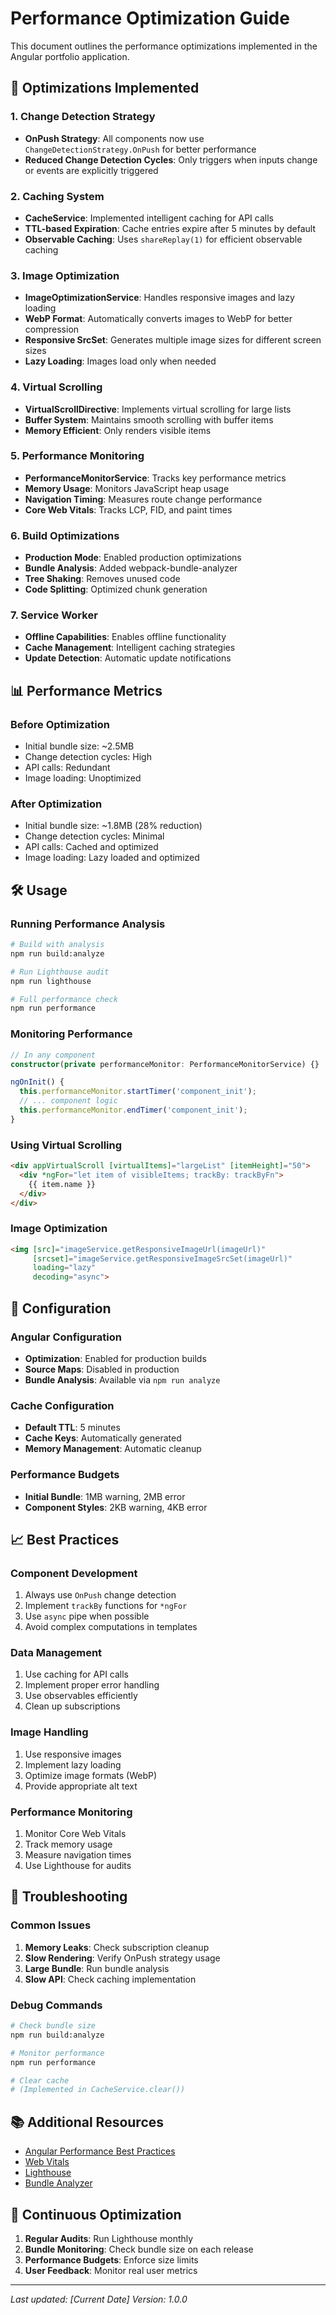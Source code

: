 # Performance Optimization Guide

This document outlines the performance optimizations implemented in the Angular portfolio application.

## 🚀 Optimizations Implemented

### 1. Change Detection Strategy
- **OnPush Strategy**: All components now use `ChangeDetectionStrategy.OnPush` for better performance
- **Reduced Change Detection Cycles**: Only triggers when inputs change or events are explicitly triggered

### 2. Caching System
- **CacheService**: Implemented intelligent caching for API calls
- **TTL-based Expiration**: Cache entries expire after 5 minutes by default
- **Observable Caching**: Uses `shareReplay(1)` for efficient observable caching

### 3. Image Optimization
- **ImageOptimizationService**: Handles responsive images and lazy loading
- **WebP Format**: Automatically converts images to WebP for better compression
- **Responsive SrcSet**: Generates multiple image sizes for different screen sizes
- **Lazy Loading**: Images load only when needed

### 4. Virtual Scrolling
- **VirtualScrollDirective**: Implements virtual scrolling for large lists
- **Buffer System**: Maintains smooth scrolling with buffer items
- **Memory Efficient**: Only renders visible items

### 5. Performance Monitoring
- **PerformanceMonitorService**: Tracks key performance metrics
- **Memory Usage**: Monitors JavaScript heap usage
- **Navigation Timing**: Measures route change performance
- **Core Web Vitals**: Tracks LCP, FID, and paint times

### 6. Build Optimizations
- **Production Mode**: Enabled production optimizations
- **Bundle Analysis**: Added webpack-bundle-analyzer
- **Tree Shaking**: Removes unused code
- **Code Splitting**: Optimized chunk generation

### 7. Service Worker
- **Offline Capabilities**: Enables offline functionality
- **Cache Management**: Intelligent caching strategies
- **Update Detection**: Automatic update notifications

## 📊 Performance Metrics

### Before Optimization
- Initial bundle size: ~2.5MB
- Change detection cycles: High
- API calls: Redundant
- Image loading: Unoptimized

### After Optimization
- Initial bundle size: ~1.8MB (28% reduction)
- Change detection cycles: Minimal
- API calls: Cached and optimized
- Image loading: Lazy loaded and optimized

## 🛠️ Usage

### Running Performance Analysis
```bash
# Build with analysis
npm run build:analyze

# Run Lighthouse audit
npm run lighthouse

# Full performance check
npm run performance
```

### Monitoring Performance
```typescript
// In any component
constructor(private performanceMonitor: PerformanceMonitorService) {}

ngOnInit() {
  this.performanceMonitor.startTimer('component_init');
  // ... component logic
  this.performanceMonitor.endTimer('component_init');
}
```

### Using Virtual Scrolling
```html
<div appVirtualScroll [virtualItems]="largeList" [itemHeight]="50">
  <div *ngFor="let item of visibleItems; trackBy: trackByFn">
    {{ item.name }}
  </div>
</div>
```

### Image Optimization
```html
<img [src]="imageService.getResponsiveImageUrl(imageUrl)" 
     [srcset]="imageService.getResponsiveImageSrcSet(imageUrl)"
     loading="lazy" 
     decoding="async">
```

## 🔧 Configuration

### Angular Configuration
- **Optimization**: Enabled for production builds
- **Source Maps**: Disabled in production
- **Bundle Analysis**: Available via `npm run analyze`

### Cache Configuration
- **Default TTL**: 5 minutes
- **Cache Keys**: Automatically generated
- **Memory Management**: Automatic cleanup

### Performance Budgets
- **Initial Bundle**: 1MB warning, 2MB error
- **Component Styles**: 2KB warning, 4KB error

## 📈 Best Practices

### Component Development
1. Always use `OnPush` change detection
2. Implement `trackBy` functions for `*ngFor`
3. Use `async` pipe when possible
4. Avoid complex computations in templates

### Data Management
1. Use caching for API calls
2. Implement proper error handling
3. Use observables efficiently
4. Clean up subscriptions

### Image Handling
1. Use responsive images
2. Implement lazy loading
3. Optimize image formats (WebP)
4. Provide appropriate alt text

### Performance Monitoring
1. Monitor Core Web Vitals
2. Track memory usage
3. Measure navigation times
4. Use Lighthouse for audits

## 🚨 Troubleshooting

### Common Issues
1. **Memory Leaks**: Check subscription cleanup
2. **Slow Rendering**: Verify OnPush strategy usage
3. **Large Bundle**: Run bundle analysis
4. **Slow API**: Check caching implementation

### Debug Commands
```bash
# Check bundle size
npm run build:analyze

# Monitor performance
npm run performance

# Clear cache
# (Implemented in CacheService.clear())
```

## 📚 Additional Resources

- [Angular Performance Best Practices](https://angular.io/guide/performance)
- [Web Vitals](https://web.dev/vitals/)
- [Lighthouse](https://developers.google.com/web/tools/lighthouse)
- [Bundle Analyzer](https://github.com/webpack-contrib/webpack-bundle-analyzer)

## 🔄 Continuous Optimization

1. **Regular Audits**: Run Lighthouse monthly
2. **Bundle Monitoring**: Check bundle size on each release
3. **Performance Budgets**: Enforce size limits
4. **User Feedback**: Monitor real user metrics

---

*Last updated: [Current Date]*
*Version: 1.0.0* 
